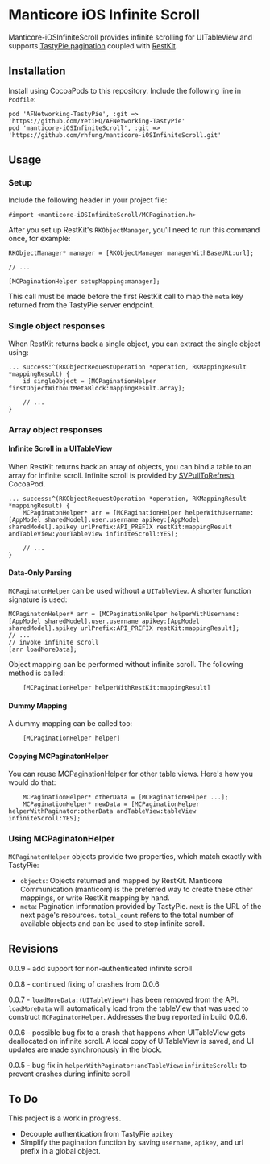 Manticore iOS Infinite Scroll
=============================

Manticore-iOSInfiniteScroll provides infinite scrolling for UITableView and supports [TastyPie pagination](http://django-tastypie.readthedocs.org/en/latest/) coupled with [RestKit](http://restkit.org/).

Installation
------------

Install using CocoaPods to this repository. Include the following line in `Podfile`:

    pod 'AFNetworking-TastyPie', :git => 'https://github.com/YetiHQ/AFNetworking-TastyPie'
    pod 'manticore-iOSInfiniteScroll', :git => 'https://github.com/rhfung/manticore-iOSInfiniteScroll.git'

Usage
-----

### Setup

Include the following header in your project file:

    #import <manticore-iOSInfiniteScroll/MCPagination.h>

After you set up RestKit's `RKObjectManager`, you'll need to run this command once, for example:

    RKObjectManager* manager = [RKObjectManager managerWithBaseURL:url];

    // ...

    [MCPaginationHelper setupMapping:manager];

This call must be made before the first RestKit call to map the `meta` key returned from the TastyPie server endpoint.

### Single object responses

When RestKit returns back a single object, you can extract the single object using:

    ... success:^(RKObjectRequestOperation *operation, RKMappingResult *mappingResult) {
        id singleObject = [MCPaginationHelper firstObjectWithoutMetaBlock:mappingResult.array];

        // ...
    }

### Array object responses

#### Infinite Scroll in a UITableView

When RestKit returns back an array of objects, you can bind a table to an array for infinite scroll. Infinite scroll is provided by [SVPullToRefresh](https://github.com/samvermette/SVPullToRefresh) CocoaPod.

    ... success:^(RKObjectRequestOperation *operation, RKMappingResult *mappingResult) {
        MCPaginatonHelper* arr = [MCPaginationHelper helperWithUsername:[AppModel sharedModel].user.username apikey:[AppModel sharedModel].apikey urlPrefix:API_PREFIX restKit:mappingResult andTableView:yourTableView infiniteScroll:YES];

        // ...
    }

#### Data-Only Parsing

`MCPaginatonHelper` can be used without a `UITableView`. A shorter function signature is used:

    MCPaginatonHelper* arr = [MCPaginationHelper helperWithUsername:[AppModel sharedModel].user.username apikey:[AppModel sharedModel].apikey urlPrefix:API_PREFIX restKit:mappingResult];
    // ...
    // invoke infinite scroll
    [arr loadMoreData];

Object mapping can be performed without infinite scroll. The following method is called:

        [MCPaginationHelper helperWithRestKit:mappingResult]

#### Dummy Mapping

A dummy mapping can be called too:

        [MCPaginationHelper helper]

#### Copying MCPaginatonHelper

You can reuse MCPaginationHelper for other table views. Here's how you would do that:
    
        MCPaginationHelper* otherData = [MCPaginationHelper ...];
        MCPaginationHelper* newData = [MCPaginationHelper helperWithPaginator:otherData andTableView:tableView infiniteScroll:YES];

### Using MCPaginatonHelper

`MCPaginatonHelper` objects provide two properties, which match exactly with TastyPie:

* `objects`: Objects returned and mapped by RestKit. Manticore Communication (manticom) is the preferred way to create these other mappings, or write RestKit mapping by hand.
* `meta`: Pagination information provided by TastyPie. `next` is the URL of the next page's resources. `total_count` refers to the total number of available objects and can be used to stop infinite scroll.

Revisions
---------

0.0.9 - add support for non-authenticated infinite scroll

0.0.8 - continued fixing of crashes from 0.0.6

0.0.7 - `loadMoreData:(UITableView*)` has been removed from the API. `loadMoreData` will automatically load from the tableView that was used to construct `MCPaginatonHelper`. Addresses the bug reported in build 0.0.6.

0.0.6 - possible bug fix to a crash that happens when UITableView gets deallocated on infinite scroll. A local copy of UITableView is saved, and UI updates are made synchronously in the block.

0.0.5 - bug fix in `helperWithPaginator:andTableView:infiniteScroll:` to prevent crashes during infinite scroll

To Do
-----

This project is a work in progress.

* Decouple authentication from TastyPie `apikey`
* Simplify the pagination function by saving `username`, `apikey`, and url prefix in a global object.

